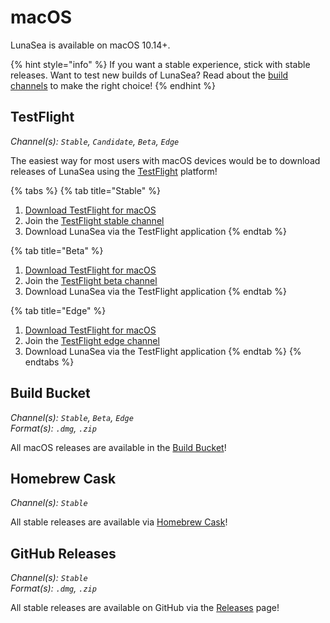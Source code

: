 # macOS

LunaSea is available on macOS 10.14+.

{% hint style="info" %}
If you want a stable experience, stick with stable releases. Want to test new builds of LunaSea? Read about the [build channels](https://docs.lunasea.app/getting-started/build-channels) to make the right choice!
{% endhint %}

## TestFlight

_Channel(s): `Stable`, `Candidate`, `Beta`, `Edge`_

The easiest way for most users with macOS devices would be to download releases of LunaSea using the [TestFlight](https://apps.apple.com/app/testflight/id899247664) platform!

{% tabs %}
{% tab title="Stable" %}
1. [Download TestFlight for macOS](https://apps.apple.com/app/testflight/id899247664)
2. Join the [TestFlight stable channel](https://www.lunasea.app/testflight/stable)
3. Download LunaSea via the TestFlight application
{% endtab %}

{% tab title="Beta" %}
1. [Download TestFlight for macOS](https://apps.apple.com/app/testflight/id899247664)
2. Join the [TestFlight beta channel](https://www.lunasea.app/testflight/candidate)
3. Download LunaSea via the TestFlight application
{% endtab %}

{% tab title="Edge" %}
1. [Download TestFlight for macOS](https://apps.apple.com/app/testflight/id899247664)
2. Join the [TestFlight edge channel](https://www.lunasea.app/testflight/edge)
3. Download LunaSea via the TestFlight application
{% endtab %}
{% endtabs %}

## Build Bucket

_Channel(s): `Stable`, `Beta`, `Edge`_\
_Format(s): `.dmg`, `.zip`_

All macOS releases are available in the [Build Bucket](https://builds.lunasea.app/#latest/)!

## Homebrew Cask

_Channel(s): `Stable`_

All stable releases are available via [Homebrew Cask](https://formulae.brew.sh/cask/lunasea)!

## GitHub Releases

_Channel(s): `Stable`_\
_Format(s): `.dmg`, `.zip`_

All stable releases are available on GitHub via the [Releases](https://github.com/JagandeepBrar/LunaSea/releases) page!

